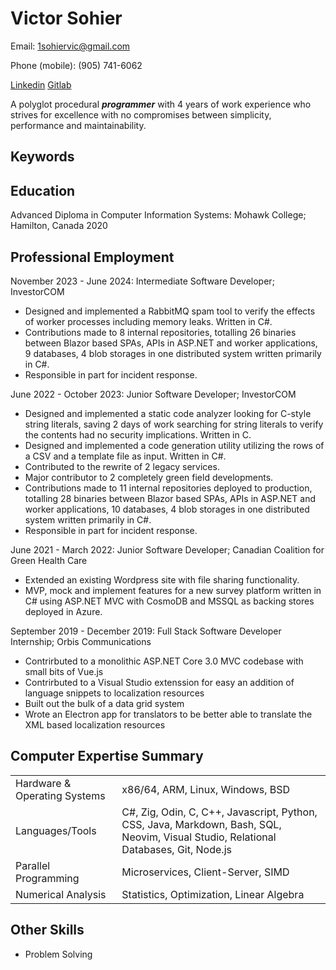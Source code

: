 # Victor Sohier

Email: [1sohiervic@gmail.com](mailto:1sohiervic@gmail.com)

Phone (mobile): (905) 741-6062

[Linkedin](https://www.linkedin.com/in/victor-s-57309a137/)
[Gitlab](https://gitlab.com/T3CHN01200)

A polyglot procedural ***programmer*** with 4 years of work experience who strives for excellence with no compromises
between simplicity, performance and maintainability.

## Keywords

## Education

Advanced Diploma in Computer Information Systems: Mohawk College; Hamilton, Canada 2020

## Professional Employment

November 2023 - June 2024: Intermediate Software Developer; InvestorCOM

- Designed and implemented a RabbitMQ spam tool to verify the effects of worker processes including memory leaks.
	Written in C#.
- Contributions made to 8 internal repositories, totalling 26 binaries between Blazor based SPAs, APIs in ASP.NET and
	worker applications, 9 databases, 4 blob storages in one distributed system written primarily in C#.
- Responsible in part for incident response.

June 2022 - October 2023: Junior Software Developer; InvestorCOM

- Designed and implemented a static code analyzer looking for C-style string literals, saving 2 days of work searching
	for string literals to verify the contents had no security implications. Written in C.
- Designed and implemented a code generation utility utilizing the rows of a CSV and a template file as input. Written
	in C#.
- Contributed to the rewrite of 2 legacy services.
- Major contributor to 2 completely green field developments.
- Contributions made to 11 internal repositories deployed to production, totalling 28 binaries between Blazor based
	SPAs, APIs in ASP.NET and worker applications, 10 databases, 4 blob storages in one distributed system written
	primarily in C#.
- Responsible in part for incident response.

June 2021 - March 2022: Junior Software Developer; Canadian Coalition for Green Health Care

- Extended an existing Wordpress site with file sharing functionality.
- MVP, mock and implement features for a new survey platform written in C# using ASP.NET MVC with CosmoDB and MSSQL as
	backing stores deployed in Azure.

September 2019 - December 2019: Full Stack Software Developer Internship; Orbis Communications

- Contrirbuted to a monolithic ASP.NET Core 3.0 MVC codebase with small bits of Vue.js
- Contrirbuted to a Visual Studio extenssion for easy an addition of language snippets to localization resources
- Built out the bulk of a data grid system
- Wrote an Electron app for translators to be better able to translate the XML based localization resources

## Computer Expertise Summary

|                                   |                                                                                                                                      |
|-----------------------------------|--------------------------------------------------------------------------------------------------------------------------------------|
| Hardware & Operating Systems      | x86/64, ARM, Linux, Windows, BSD                                                                                                     |
| Languages/Tools                   | C#, Zig, Odin, C, C++, Javascript, Python, CSS, Java, Markdown, Bash, SQL, Neovim, Visual Studio, Relational Databases, Git, Node.js |
| Parallel Programming              | Microservices, Client-Server, SIMD                                                                                                   |
| Numerical Analysis                | Statistics, Optimization, Linear Algebra                                                                                             |

## Other Skills

- Problem Solving
